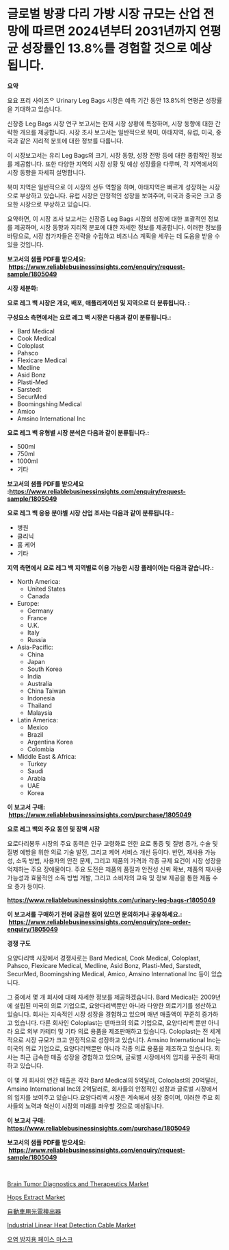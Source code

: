 <p><h1>글로벌 방광 다리 가방 시장 규모는 산업 전망에 따르면 2024년부터 2031년까지 연평균 성장률인 13.8%를 경험할 것으로 예상됩니다.</h1></p><p><strong>요약</strong></p>
<p><p>요요 프리 사이즈ᄋ Urinary Leg Bags 시장은 예측 기간 동안 13.8%의 연평균 성장률을 기대하고 있습니다.</p><p>신장증 Leg Bags 시장 연구 보고서는 현재 시장 상황에 특정하며, 시장 동향에 대한 간략한 개요를 제공합니다. 시장 조사 보고서는 일반적으로 북미, 아태지역, 유럽, 미국, 중국과 같은 지리적 분포에 대한 정보를 다룹니다.</p><p>이 시장보고서는 유리 Leg Bags의 크기, 시장 동향, 성장 전망 등에 대한 종합적인 정보를 제공합니다. 또한 다양한 지역의 시장 상황 및 예상 성장률을 다루며, 각 지역에서의 시장 동향을 자세히 설명합니다.</p><p>북미 지역은 일반적으로 이 시장의 선두 역할을 하며, 아태지역은 빠르게 성장하는 시장으로 부상하고 있습니다. 유럽 시장은 안정적인 성장을 보여주며, 미국과 중국은 크고 중요한 시장으로 부상하고 있습니다.</p><p>요약하면, 이 시장 조사 보고서는 신장증 Leg Bags 시장의 성장에 대한 포괄적인 정보를 제공하며, 시장 동향과 지리적 분포에 대한 자세한 정보를 제공합니다. 이러한 정보를 바탕으로, 시장 참가자들은 전략을 수립하고 비즈니스 계획을 세우는 데 도움을 받을 수 있을 것입니다.</p></p>
<p><strong>보고서의 샘플 PDF를 받으세요: &nbsp;<a href="https://www.reliablebusinessinsights.com/enquiry/request-sample/1805049">https://www.reliablebusinessinsights.com/enquiry/request-sample/1805049</a></strong></p>
<p><strong>시장 세분화:</strong></p>
<p><strong> 요로 레그 백 시장은 개요, 배포, 애플리케이션 및 지역으로 더 분류됩니다. :</strong></p>
<p><strong>구성요소 측면에서는 요로 레그 백 시장은 다음과 같이 분류됩니다.:</strong></p>
<p><ul><li>Bard Medical</li><li>Cook Medical</li><li>Coloplast</li><li>Pahsco</li><li>Flexicare Medical</li><li>Medline</li><li>Asid Bonz</li><li>Plasti-Med</li><li>Sarstedt</li><li>SecurMed</li><li>Boomingshing Medical</li><li>Amico</li><li>Amsino International Inc</li></ul></p>
<p><strong> 요로 레그 백 유형별 시장 분석은 다음과 같이 분류됩니다.:</strong></p>
<p><ul><li>500ml</li><li>750ml</li><li>1000ml</li><li>기타</li></ul></p>
<p><strong>보고서의 샘플 PDF를 받으세요 :<a href="https://www.reliablebusinessinsights.com/enquiry/request-sample/1805049">https://www.reliablebusinessinsights.com/enquiry/request-sample/1805049</a></strong></p>
<p><strong> 요로 레그 백 응용 분야별 시장 산업 조사는 다음과 같이 분류됩니다.:</strong></p>
<p><ul><li>병원</li><li>클리닉</li><li>홈 케어</li><li>기타</li></ul></p>
<p><strong>지역 측면에서 요로 레그 백 지역별로 이용 가능한 시장 플레이어는 다음과 같습니다.:</strong></p>
<p><ul>
    <li>
        North America:
        <ul>
            <li>United States</li>
            <li>Canada</li>
        </ul>
    </li>
    <li>
        Europe:
        <ul>
            <li>Germany</li>
            <li>France</li>
            <li>U.K.</li>
            <li>Italy</li>
            <li>Russia</li>
        </ul>
    </li>
    <li>
        Asia-Pacific:
        <ul>
            <li>China</li>
            <li>Japan</li>
            <li>South Korea</li>
            <li>India</li>
            <li>Australia</li>
            <li>China Taiwan</li>
            <li>Indonesia</li>
            <li>Thailand</li>
            <li>Malaysia</li>
        </ul>
    </li>
    <li>
        Latin America:
        <ul>
            <li>Mexico</li>
            <li>Brazil</li>
            <li>Argentina Korea</li>
            <li>Colombia</li>
        </ul>
    </li>
    <li>
        Middle East & Africa:
        <ul>
            <li>Turkey</li>
            <li>Saudi</li>
            <li>Arabia</li>
            <li>UAE</li>
            <li>Korea</li>
        </ul>
    </li>
    </ul></p>
<p><strong>이 보고서 구매: &nbsp;<a href="https://www.reliablebusinessinsights.com/purchase/1805049">https://www.reliablebusinessinsights.com/purchase/1805049</a></strong></p>
<p><strong>요로 레그 백의 주요 동인 및 장벽 시장</strong></p>
<p><p>요로다리봉투 시장의 주요 동력은 인구 고령화로 인한 요로 통증 및 질병 증가, 수술 및 질병 예방을 위한 의료 기술 발전, 그리고 케어 서비스 개선 등이다. 반면, 재사용 가능성, 소독 방법, 사용자의 안전 문제, 그리고 제품의 가격과 각종 규제 요건이 시장 성장을 억제하는 주요 장애물이다. 주요 도전은 제품의 품질과 안전성 신뢰 확보, 제품의 재사용 가능성과 효율적인 소독 방법 개발, 그리고 소비자의 교육 및 정보 제공을 통한 제품 수요 증가 등이다.</p></p>
<p><strong><a href="https://www.reliablebusinessinsights.com/urinary-leg-bags-r1805049">https://www.reliablebusinessinsights.com/urinary-leg-bags-r1805049</a></strong></p>
<p><strong>이 보고서를 구매하기 전에 궁금한 점이 있으면 문의하거나 공유하세요.: &nbsp;<a href="https://www.reliablebusinessinsights.com/enquiry/pre-order-enquiry/1805049">https://www.reliablebusinessinsights.com/enquiry/pre-order-enquiry/1805049</a></strong></p>
<p><strong>경쟁 구도</strong></p>
<p><p>요양다리백 시장에서 경쟁사로는 Bard Medical, Cook Medical, Coloplast, Pahsco, Flexicare Medical, Medline, Asid Bonz, Plasti-Med, Sarstedt, SecurMed, Boomingshing Medical, Amico, Amsino International Inc 등이 있습니다.</p><p>그 중에서 몇 개 회사에 대해 자세한 정보를 제공하겠습니다. Bard Medical는 2009년에 설립된 미국의 의료 기업으로, 요양다리백뿐만 아니라 다양한 의료기기를 생산하고 있습니다. 회사는 지속적인 시장 성장을 경험하고 있으며 매년 매출액이 꾸준히 증가하고 있습니다. 다른 회사인 Coloplast는 덴마크의 의료 기업으로, 요양다리백 뿐만 아니라 요로 외부 카테터 및 기타 의료 용품을 제조판매하고 있습니다. Coloplast는 전 세계적으로 시장 규모가 크고 안정적으로 성장하고 있습니다. Amsino International Inc는 미국의 의료 기업으로, 요양다리백뿐만 아니라 각종 의료 용품을 제조하고 있습니다. 회사는 최근 급속한 매출 성장을 경험하고 있으며, 글로벌 시장에서의 입지를 꾸준히 확대하고 있습니다.</p><p>이 몇 개 회사의 연간 매출은 각각 Bard Medical의 5억달러, Coloplast의 20억달러, Amsino International Inc의 2억달러로, 회사들의 안정적인 성장과 글로벌 시장에서의 입지를 보여주고 있습니다.요양다리백 시장은 계속해서 성장 중이며, 이러한 주요 회사들의 노력과 혁신이 시장의 미래를 좌우할 것으로 예상됩니다.</p></p>
<p><strong>이 보고서 구매: &nbsp; <a href="https://www.reliablebusinessinsights.com/purchase/1805049">https://www.reliablebusinessinsights.com/purchase/1805049</a></strong></p>
<p><strong>보고서의 샘플 PDF를 받으세요: &nbsp;<a href="https://www.reliablebusinessinsights.com/enquiry/request-sample/1805049">https://www.reliablebusinessinsights.com/enquiry/request-sample/1805049</a></strong><strong></strong></p>
<p>&nbsp;</p>
<p><p><a href="https://github.com/beatblasta/Market-Research-Report-List-3/blob/main/brain-tumor-diagnostics-and-therapeutics-market.md">Brain Tumor Diagnostics and Therapeutics Market</a></p><p><a href="https://issuu.com/reportprime-2/docs/hops-extract-market-size-2030.pptx">Hops Extract Market</a></p><p><a href="https://github.com/qwpelcjko9242629/Market-Research-Report-List-2/blob/main/3556425123417.md">自動車用光電検出器</a></p><p><a href="https://github.com/angelajermaine/Market-Research-Report-List-3/blob/main/industrial-linear-heat-detection-cable-market.md">Industrial Linear Heat Detection Cable Market</a></p><p><a href="https://github.com/Penelolack456456/Market-Research-Report-List-2/blob/main/9263480122327.md">오염 방지용 페이스 마스크</a></p></p>